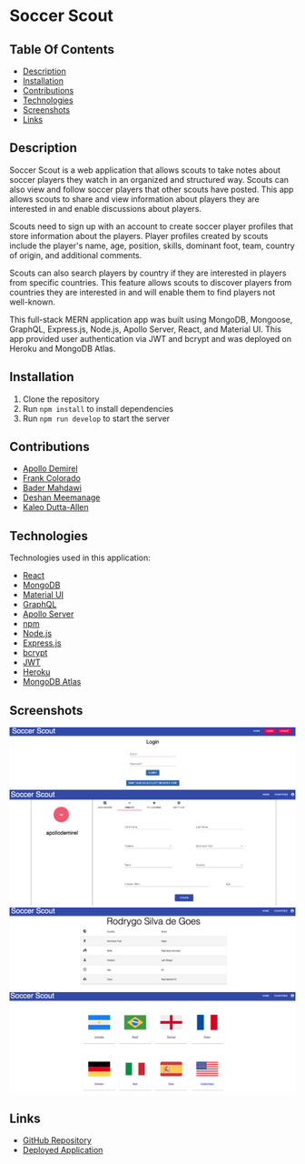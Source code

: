# Soccer Scout

## Table Of Contents

- [Description](#description)
- [Installation](#installation)
- [Contributions](#contributions)
- [Technologies](#Technologies)
- [Screenshots](#screenshots)
- [Links](#links)

## Description

Soccer Scout is a web application that allows scouts to take notes about soccer players they watch in an organized and structured way. Scouts can also view and follow soccer players that other scouts have posted. This app allows scouts to share and view information about players they are interested in and enable discussions about players. 

Scouts need to sign up with an account to create soccer player profiles that store information about the players. Player profiles created by scouts include the player's name, age, position, skills, dominant foot, team, country of origin, and additional comments. 

Scouts can also search players by country if they are interested in players from specific countries. This feature allows scouts to discover players from countries they are interested in and will enable them to find players not well-known.

This full-stack MERN application app was built using MongoDB, Mongoose, GraphQL, Express.js, Node.js, Apollo Server, React, and Material UI. This app provided user authentication via JWT and bcrypt and was deployed on Heroku and MongoDB Atlas.

## Installation

1. Clone the repository
2. Run `npm install` to install dependencies
3. Run `npm run develop` to start the server

## Contributions

- [Apollo Demirel](https://github.com/demiapollo)
- [Frank Colorado](https://github.com/Frank-Colorado)
- [Bader Mahdawi](https://github.com/Badermah)
- [Deshan Meemanage](https://github.com/deltamango777)
- [Kaleo Dutta-Allen](https://github.com/kaleoallen)

## Technologies
Technologies used in this application:

- [React](https://reactjs.org/)
- [MongoDB](https://www.mongodb.com/)
- [Material UI](https://material-ui.com/)
- [GraphQL](https://graphql.org/)
- [Apollo Server](https://www.apollographql.com/)
- [npm](https://www.npmjs.com/)
- [Node.js](https://nodejs.org/en/)
- [Express.js](https://expressjs.com/)
- [bcrypt](https://www.npmjs.com/package/bcrypt)
- [JWT](https://jwt.io/)
- [Heroku](https://www.heroku.com/)
- [MongoDB Atlas](https://www.mongodb.com/cloud/atlas)

## Screenshots 
![Login](./client/src/assets/Screenshot1.png)
![Scout](./client/src/assets/screenshot2.png)
![Completed Player Profile](./client/src/assets/Screenshot3.png)
![Countries](./client/src/assets/Screenshot4.png)

## Links

- [GitHub Repository](https://github.com/demiapollo/soccerScout)
- [Deployed Application]()
